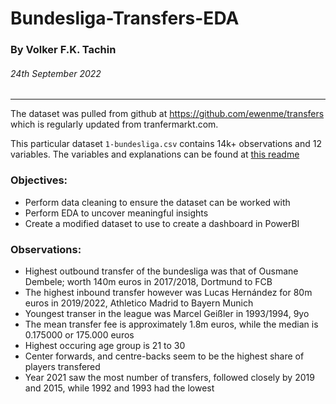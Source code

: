 # Bundesliga-Transfers-EDA
### By Volker F.K. Tachin
###### 24th September 2022
---

The dataset was pulled from github at https://github.com/ewenme/transfers which is regularly updated from tranfermarkt.com.

This particular dataset `1-bundesliga.csv` contains 14k+ observations and 12 variables.
The variables and explanations can be found at [this readme](https://github.com/ewenme/transfers/blob/master/README.md)

### Objectives:
- Perform data cleaning to ensure the dataset can be worked with
- Perform EDA to uncover meaningful insights
- Create a modified dataset to use to create a dashboard in PowerBI

### Observations:
- Highest outbound transfer of the bundesliga was that of Ousmane Dembele; worth 140m euros in 2017/2018, Dortmund to FCB
- The highest inbound transfer however was Lucas Hernández for 80m euros in 2019/2022, Athletico Madrid to Bayern Munich
- Youngest transer in the league was Marcel Geißler	in 1993/1994, 9yo
- The mean transfer fee is approximately 1.8m euros, while the median is 0.175000 or 175.000 euros
- Highest occuring age group is 21 to 30
- Center forwards, and centre-backs seem to be the highest share of players transfered
- Year 2021 saw the most number of transfers, followed closely by 2019 and 2015, while 1992 and 1993 had the lowest

